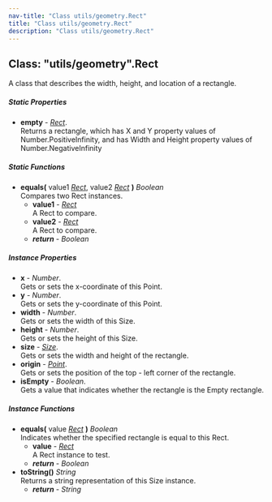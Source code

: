 ```yaml
---
nav-title: "Class utils/geometry.Rect"
title: "Class utils/geometry.Rect"
description: "Class utils/geometry.Rect"
---
```

## Class: "utils/geometry".Rect  
A class that describes the width, height, and location of a rectangle.

##### Static Properties
 - **empty** - [_Rect_](../../utils/geometry/Rect.md).    
  Returns a rectangle, which has X and Y property values of Number.PositiveInfinity, and has Width and Height property values of Number.NegativeInfinity

##### Static Functions
 - **equals(** value1 [_Rect_](../../utils/geometry/Rect.md), value2 [_Rect_](../../utils/geometry/Rect.md) **)** _Boolean_  
     Compares two Rect instances.
   - **value1** - [_Rect_](../../utils/geometry/Rect.md)  
     A Rect to compare.
   - **value2** - [_Rect_](../../utils/geometry/Rect.md)  
     A Rect to compare.
   - _**return**_ - _Boolean_

##### Instance Properties
 - **x** - _Number_.    
  Gets or sets the x-coordinate of this Point.
 - **y** - _Number_.    
  Gets or sets the y-coordinate of this Point.
 - **width** - _Number_.    
  Gets or sets the width of this Size.
 - **height** - _Number_.    
  Gets or sets the height of this Size.
 - **size** - [_Size_](../../utils/geometry/Size.md).    
  Gets or sets the width and height of the rectangle.
 - **origin** - [_Point_](../../utils/geometry/Point.md).    
  Gets or sets the position of the top - left corner of the rectangle.
 - **isEmpty** - _Boolean_.    
  Gets a value that indicates whether the rectangle is the Empty rectangle.

##### Instance Functions
 - **equals(** value [_Rect_](../../utils/geometry/Rect.md) **)** _Boolean_  
     Indicates whether the specified rectangle is equal to this Rect.
   - **value** - [_Rect_](../../utils/geometry/Rect.md)  
     A Rect instance to test.
   - _**return**_ - _Boolean_
 - **toString()** _String_  
     Returns a string representation of this Size instance.
   - _**return**_ - _String_
